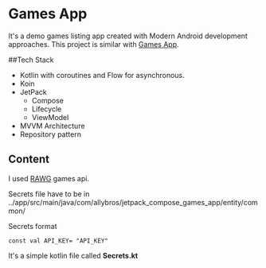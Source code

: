 # Games App

It's a demo games listing app created with Modern Android development approaches. This project is similar with [Games App](https://github.com/0rcun/GamesApp).


##Tech Stack
- Kotlin with coroutines and Flow for asynchronous.
- Koin
- JetPack
	- Compose
	- Lifecycle
	- ViewModel
- MVVM Architecture
- Repository pattern


## Content

I used [RAWG](https://rawg.io/apidocs) games api.

Secrets file have to be in ../app/src/main/java/com/allybros/jetpack_compose_games_app/entity/common/

Secrets format

``const val API_KEY= "API_KEY"``

It's a simple kotlin file called **Secrets.kt**